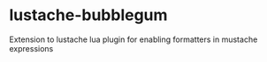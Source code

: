 # lustache-bubblegum
Extension to lustache lua plugin for enabling formatters in mustache expressions
